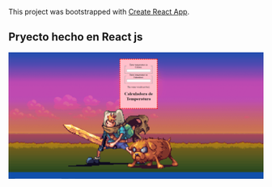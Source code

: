 This project was bootstrapped with [Create React App](https://david-matos-salvador.github.io/Calculadora1/).

## Pryecto hecho en React js
![alt text](https://github.com/David-Matos-Salvador/Node-First-App/blob/master/src/public/proyectoen%20react.png)


